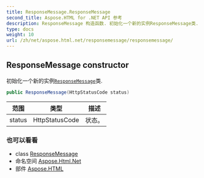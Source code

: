 ```yaml
---
title: ResponseMessage.ResponseMessage
second_title: Aspose.HTML for .NET API 参考
description: ResponseMessage 构造函数. 初始化一个新的实例ResponseMessage类.
type: docs
weight: 10
url: /zh/net/aspose.html.net/responsemessage/responsemessage/
---
```

## ResponseMessage constructor

初始化一个新的实例[`ResponseMessage`](../)类.

```csharp
public ResponseMessage(HttpStatusCode status)
```

| 范围 | 类型 | 描述 |
| --- | --- | --- |
| status | HttpStatusCode | 状态。 |

### 也可以看看

* class [ResponseMessage](../)
* 命名空间 [Aspose.Html.Net](../../responsemessage/)
* 部件 [Aspose.HTML](../../../)


